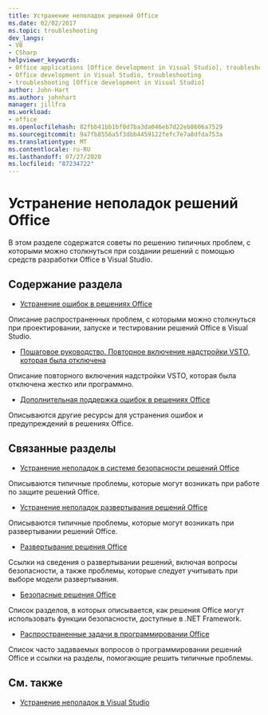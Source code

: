 ```yaml
---
title: Устранение неполадок решений Office
ms.date: 02/02/2017
ms.topic: troubleshooting
dev_langs:
- VB
- CSharp
helpviewer_keywords:
- Office applications [Office development in Visual Studio], troubleshooting
- Office development in Visual Studio, troubleshooting
- troubleshooting [Office development in Visual Studio]
author: John-Hart
ms.author: johnhart
manager: jillfra
ms.workload:
- office
ms.openlocfilehash: 82fbb41bb1bf0d7ba3da046eb7d22eb8606a7529
ms.sourcegitcommit: 9a7fb8556a5f3dbb4459122fefc7e7a8dfda753a
ms.translationtype: MT
ms.contentlocale: ru-RU
ms.lasthandoff: 07/27/2020
ms.locfileid: "87234722"
---
```

# <a name="troubleshoot-office-solutions"></a>Устранение неполадок решений Office
  В этом разделе содержатся советы по решению типичных проблем, с которыми можно столкнуться при создании решений с помощью средств разработки Office в Visual Studio.

## <a name="in-this-section"></a>Содержание раздела
- [Устранение ошибок в решениях Office](../vsto/troubleshooting-errors-in-office-solutions.md)

 Описание распространенных проблем, с которыми можно столкнуться при проектировании, запуске и тестировании решений Office в Visual Studio.

- [Пошаговое руководство. Повторное включение надстройки VSTO, которая была отключена](../vsto/how-to-re-enable-a-vsto-add-in-that-has-been-disabled.md)

 Описание повторного включения надстройки VSTO, которая была отключена жестко или программно.

- [Дополнительная поддержка ошибок в решениях Office](../vsto/additional-support-for-errors-in-office-solutions.md)

 Описываются другие ресурсы для устранения ошибок и предупреждений в решениях Office.

## <a name="related-sections"></a>Связанные разделы
- [Устранение неполадок в системе безопасности решений Office](../vsto/troubleshooting-office-solution-security.md)

 Описываются типичные проблемы, которые могут возникать при работе по защите решений Office.

- [Устранение неполадок развертывания решений Office](../vsto/troubleshooting-office-solution-deployment.md)

 Описываются типичные проблемы, которые могут возникать при развертывании решений Office.

- [Развертывание решения Office](../vsto/deploying-an-office-solution.md)

 Ссылки на сведения о развертывании решений, включая вопросы безопасности, а также проблемы, которые следует учитывать при выборе модели развертывания.

- [Безопасные решения Office](../vsto/securing-office-solutions.md)

 Список разделов, в которых описывается, как решения Office могут использовать функции безопасности, доступные в .NET Framework.

- [Распространенные задачи в программировании Office](../vsto/common-tasks-in-office-programming.md)

 Список часто задаваемых вопросов о программировании решений Office и ссылки на разделы, помогающие решить типичные проблемы.

## <a name="see-also"></a>См. также

- [Устранение неполадок в Visual Studio](/troubleshoot/visualstudio/welcome-visual-studio/)
